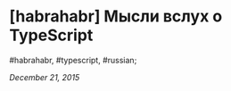 <script type="text/javascript">
	window.location.href = 'http://habrahabr.ru/post/272055/';
</script>

# [habrahabr] Мысли вслух о TypeScript

#habrahabr, #typescript, #russian;

_December 21, 2015_